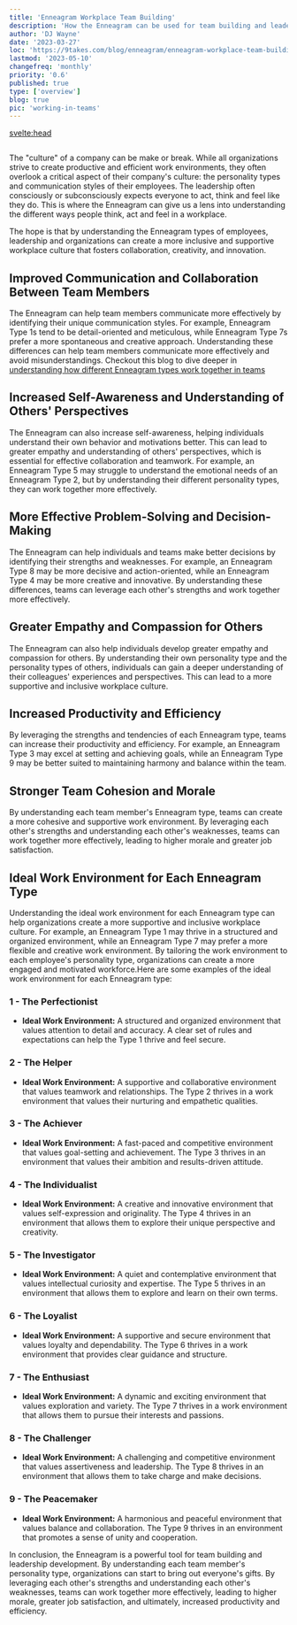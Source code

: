 ```yaml
---
title: 'Enneagram Workplace Team Building'
description: 'How the Enneagram can be used for team building and leadership development'
author: 'DJ Wayne'
date: '2023-03-27'
loc: 'https://9takes.com/blog/enneagram/enneagram-workplace-team-building'
lastmod: '2023-05-10'
changefreq: 'monthly'
priority: '0.6'
published: true
type: ['overview']
blog: true
pic: 'working-in-teams'
---
```


<svelte:head>

<meta property="og:image" content="https://9takes.com/blogs/working-in-teams.webp" />
  <link rel="canonical" href="https://9takes.com/blog/enneagram/enneagram-workplace-team-building">
</svelte:head>
<script>
	import  PopCard  from "../../lib/components/atoms/PopCard.svelte";
</script>
<div style="display: flex;
    justify-content: center;">
<PopCard
		image={`/blogs/working-in-teams.webp`}
		showIcon={false}
		displayText=""
		altText="People working in teams"
		subtext=""
	/>
</div>

<p class="firstLetter">The "culture" of a company can be make or break. While all organizations strive to create productive and efficient work environments, they often overlook a critical aspect of their company's culture: the personality types and communication styles of their employees. The leadership often consciously or subconsciously expects everyone to act, think and feel like they do. This is where the Enneagram can give us a lens into understanding the different ways people think, act and feel in a workplace.</p>

The hope is that by understanding the Enneagram types of employees, leadership and organizations can create a more inclusive and supportive workplace culture that fosters collaboration, creativity, and innovation.

## Improved Communication and Collaboration Between Team Members

The Enneagram can help team members communicate more effectively by identifying their unique communication styles. For example, Enneagram Type 1s tend to be detail-oriented and meticulous, while Enneagram Type 7s prefer a more spontaneous and creative approach. Understanding these differences can help team members communicate more effectively and avoid misunderstandings. Checkout this blog to dive deeper in <a href="enneagram-types-working-in-teams" >understanding how different Enneagram types work together in teams</a>

## Increased Self-Awareness and Understanding of Others' Perspectives

The Enneagram can also increase self-awareness, helping individuals understand their own behavior and motivations better. This can lead to greater empathy and understanding of others' perspectives, which is essential for effective collaboration and teamwork. For example, an Enneagram Type 5 may struggle to understand the emotional needs of an Enneagram Type 2, but by understanding their different personality types, they can work together more effectively.

## More Effective Problem-Solving and Decision-Making

The Enneagram can help individuals and teams make better decisions by identifying their strengths and weaknesses. For example, an Enneagram Type 8 may be more decisive and action-oriented, while an Enneagram Type 4 may be more creative and innovative. By understanding these differences, teams can leverage each other's strengths and work together more effectively.

## Greater Empathy and Compassion for Others

The Enneagram can also help individuals develop greater empathy and compassion for others. By understanding their own personality type and the personality types of others, individuals can gain a deeper understanding of their colleagues' experiences and perspectives. This can lead to a more supportive and inclusive workplace culture.

## Increased Productivity and Efficiency

By leveraging the strengths and tendencies of each Enneagram type, teams can increase their productivity and efficiency. For example, an Enneagram Type 3 may excel at setting and achieving goals, while an Enneagram Type 9 may be better suited to maintaining harmony and balance within the team.

## Stronger Team Cohesion and Morale

By understanding each team member's Enneagram type, teams can create a more cohesive and supportive work environment. By leveraging each other's strengths and understanding each other's weaknesses, teams can work together more effectively, leading to higher morale and greater job satisfaction.

## Ideal Work Environment for Each Enneagram Type

Understanding the ideal work environment for each Enneagram type can help organizations create a more supportive and inclusive workplace culture. For example, an Enneagram Type 1 may thrive in a structured and organized environment, while an Enneagram Type 7 may prefer a more flexible and creative work environment. By tailoring the work environment to each employee's personality type, organizations can create a more engaged and motivated workforce.Here are some examples of the ideal work environment for each Enneagram type:

### 1 - The Perfectionist

- **Ideal Work Environment:** A structured and organized environment that values attention to detail and accuracy. A clear set of rules and expectations can help the Type 1 thrive and feel secure.

### 2 - The Helper

- **Ideal Work Environment:** A supportive and collaborative environment that values teamwork and relationships. The Type 2 thrives in a work environment that values their nurturing and empathetic qualities.

### 3 - The Achiever

- **Ideal Work Environment:** A fast-paced and competitive environment that values goal-setting and achievement. The Type 3 thrives in an environment that values their ambition and results-driven attitude.

### 4 - The Individualist

- **Ideal Work Environment:** A creative and innovative environment that values self-expression and originality. The Type 4 thrives in an environment that allows them to explore their unique perspective and creativity.

### 5 - The Investigator

- **Ideal Work Environment:** A quiet and contemplative environment that values intellectual curiosity and expertise. The Type 5 thrives in an environment that allows them to explore and learn on their own terms.

### 6 - The Loyalist

- **Ideal Work Environment:** A supportive and secure environment that values loyalty and dependability. The Type 6 thrives in a work environment that provides clear guidance and structure.

### 7 - The Enthusiast

- **Ideal Work Environment:** A dynamic and exciting environment that values exploration and variety. The Type 7 thrives in a work environment that allows them to pursue their interests and passions.

### 8 - The Challenger

- **Ideal Work Environment:** A challenging and competitive environment that values assertiveness and leadership. The Type 8 thrives in an environment that allows them to take charge and make decisions.

### 9 - The Peacemaker

- **Ideal Work Environment:** A harmonious and peaceful environment that values balance and collaboration. The Type 9 thrives in an environment that promotes a sense of unity and cooperation.

In conclusion, the Enneagram is a powerful tool for team building and leadership development. By understanding each team member's personality type, organizations can start to bring out everyone's gifts. By leveraging each other's strengths and understanding each other's weaknesses, teams can work together more effectively, leading to higher morale, greater job satisfaction, and ultimately, increased productivity and efficiency.

<div>
<script type="application/ld+json">
{
"@context": "http://schema.org",
"@type": "BlogPosting",
"articleBody": "As organizations strive to create more productive and efficient work environments, they often overlook a critical aspect of their company's culture: the personality types and communication styles of their employees. This is where the Enneagram can play a vital role in team building and leadership development. ...",
"articleSection": "Team Building",
"author": {
"@type": "Person",
"name": "DJ Wayne"
},
"dateModified": {
"@type": "Date",
"@value": "2023-03-01T00:00:00-07:00"
},
"datePublished": {
"@type": "Date",
"@value": "2023-03-17T00:00:00-07:00"
},
"description": "Learn how the Enneagram can help organizations create a more inclusive and supportive workplace culture that fosters collaboration, creativity, and innovation.",
"headline": "Using the Enneagram for Team Building and Leadership Development",
"image": {
"@type": "ImageObject",
"height": "630",
"url": {
"@id": "https://9takes.com/blogs/working-in-teams.webp"
},
"width": "1200"
},
"mainEntityOfPage": {
"@id": "https://9takes.com/blog/enneagram/enneagram-workplace-team-building",
"@type": "WebPage"
},
"publisher": {
"@type": "Organization",
"logo": {
"@type": "ImageObject",
"url": {
"@id": "https://9takes.com/brand/darkRubix.png"
}
},
"name": "9takes"
}
}
</script>
</div>
